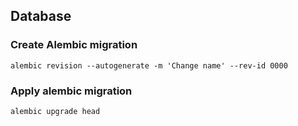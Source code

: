 
## Database

### Create Alembic migration
`alembic revision --autogenerate -m 'Change name' --rev-id 0000`

### Apply alembic migration
`alembic upgrade head`
